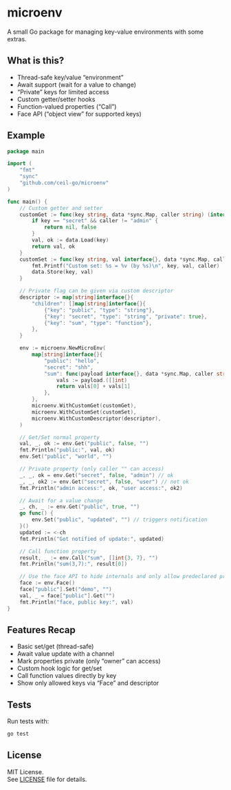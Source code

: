 # microenv

A small Go package for managing key-value environments with some extras.

## What is this?

- Thread-safe key/value “environment”
- Await support (wait for a value to change)
- “Private” keys for limited access
- Custom getter/setter hooks
- Function-valued properties (“Call”)
- Face API (“object view” for supported keys)

## Example

```go
package main

import (
    "fmt"
    "sync"
    "github.com/ceil-go/microenv"
)

func main() {
    // Custom getter and setter
    customGet := func(key string, data *sync.Map, caller string) (interface{}, bool) {
        if key == "secret" && caller != "admin" {
            return nil, false
        }
        val, ok := data.Load(key)
        return val, ok
    }
    customSet := func(key string, val interface{}, data *sync.Map, caller string) {
        fmt.Printf("Custom set: %s = %v (by %s)\n", key, val, caller)
        data.Store(key, val)
    }

    // Private flag can be given via custom descriptor
    descriptor := map[string]interface{}{
        "children": []map[string]interface{}{
            {"key": "public", "type": "string"},
            {"key": "secret", "type": "string", "private": true},
            {"key": "sum", "type": "function"},
        },
    }

    env := microenv.NewMicroEnv(
        map[string]interface{}{
            "public": "hello",
            "secret": "shh",
            "sum": func(payload interface{}, data *sync.Map, caller string) int {
                vals := payload.([]int)
                return vals[0] + vals[1]
            },
        },
        microenv.WithCustomGet(customGet),
        microenv.WithCustomSet(customSet),
        microenv.WithCustomDescriptor(descriptor),
    )

    // Get/Set normal property
    val, _, ok := env.Get("public", false, "")
    fmt.Println("public:", val, ok)
    env.Set("public", "world", "")

    // Private property (only caller "" can access)
    _, _, ok = env.Get("secret", false, "admin") // ok
    _, _, ok2 := env.Get("secret", false, "user") // not ok
    fmt.Println("admin access:", ok, "user access:", ok2)

    // Await for a value change
    _, ch, _ := env.Get("public", true, "")
    go func() {
        env.Set("public", "updated", "") // triggers notification
    }()
    updated := <-ch
    fmt.Println("Got notified of update:", updated)

    // Call function property
    result, _ := env.Call("sum", []int{3, 7}, "")
    fmt.Println("sum(3,7):", result[0])

    // Use the face API to hide internals and only allow predeclared properties
    face := env.Face()
    face["public"].Set("demo", "")
    val, _ = face["public"].Get("")
    fmt.Println("face, public key:", val)
}
```

## Features Recap

- Basic set/get (thread-safe)
- Await value update with a channel
- Mark properties private (only “owner” can access)
- Custom hook logic for get/set
- Call function values directly by key
- Show only allowed keys via “Face” and descriptor

## Tests

Run tests with:

```sh
go test
```

## License

MIT License.  
See [LICENSE](LICENSE) file for details.
